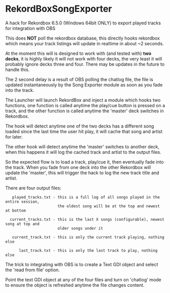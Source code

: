 # RekordBoxSongExporter
A hack for Rekordbox 6.5.0 (Windows 64bit ONLY) to export played tracks for integration with OBS

This does **NOT** poll the rekordbox database, this directly hooks rekordbox which 
means your track listings will update in realtime in about ~2 seconds.

At the moment this will is designed to work with (and tested with) **two decks**, it is 
highly likely it will not work with four decks, the very least it will probably ignore
decks three and four. There may be updates in the future to handle this.

The 2 second delay is a result of OBS polling the chatlog file, the file is updated
instantaneously by the Song Exporter module as soon as you fade into the track.

The Launcher will launch RekordBox and inject a module which hooks two functions,
one function is called anytime the play/cue button is pressed on a track, and
the other function is called anytime the 'master' deck switches in Rekordbox.

The hook will detect anytime one of the two decks has a different song loaded
since the last time the user hit play, it will cache that song and artist for later.

The other hook will detect anytime the 'master' switches to another deck, when
this happens it will log the cached track and artist to the output files.

So the expected flow is to load a track, play/cue it, then eventually fade into 
the track. When you fade from one deck into the other Rekordbox will update the 
'master', this will trigger the hack to log the new track title and artist.

There are four output files:

```
   played_tracks.txt - this is a full log of all songs played in the entire session,
                       the oldest song will be at the top and newest at bottom
                       
  current_tracks.txt - this is the last X songs (configurable), newest song at top and
                       older songs under it
                       
   current_track.txt - this is only the current track playing, nothing else
   
      last_track.txt - this is only the last track to play, nothing else
```                    

The trick to integrating with OBS is to create a Text GDI object and select the 
'read from file' option.

Point the text GDI object at any of the four files and turn on 'chatlog' mode to
ensure the object is refreshed anytime the file changes content.
